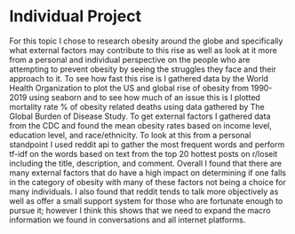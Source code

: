 # Individual Project
For this topic I chose to research obesity around the globe and specifically what external factors may contribute to this rise as well as look at it more from a personal and individual perspective on the people who are attempting to prevent obesity by seeing the struggles they face and their approach to it. To see how fast this rise is I gathered data by the World Health Organization to plot the US and global rise of obesity from 1990-2019 using seaborn and to see how much of an issue this is I plotted mortality rate % of obesity related deaths using data gathered by The Global Burden of Disease Study. To get external factors I gathered data from the CDC and found the mean obesity rates based on income level, education level, and race/ethnicity. To look at this from a personal standpoint I used reddit api to gather the most frequent words and perform tf-idf on the words based on text from the top 20 hottest posts on r/loseit including the title, description, and comment. Overall I found that there are many external factors that do have a high impact on determining if one falls in the category of obesity with many of these factors not being a choice for many individuals. I also found that reddit tends to talk more objectively as well as offer a small support system for those who are fortunate enough to pursue it; however I think this shows that we need to expand the macro information we found in conversations and all internet platforms.
